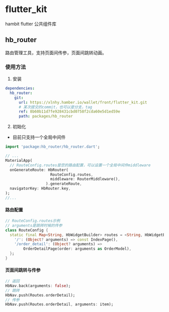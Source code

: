 # flutter_kit

hambit flutter 公共组件库

## hb_router
路由管理工具，支持页面间传参，页面间跳转动画。
### 使用方法
1. 安装
```yaml
dependencies:
  hb_router:
    git:
      url: https://xlnhy.hamber.io/wallet/front/flutter_kit.git
      # 某次提交的commit，也可以是分支，tag
      ref: 8b60b11d7fe928431cbd0758f2cda60e5d1ed59e  
      path: packages/hb_router
```
2. 初始化
- 目前只支持一个全局中间件
```dart
import 'package:hb_router/hb_router.dart';

// ...
MaterialApp(
  // RouteConfig.routes是您的路由配置，可以设置一个全局中间件middleware
  onGenerateRoute: HbRouter(
                    RouteConfig.routes,
                    middleware: RouterMiddleware(),
                  ).generateRoute,
  navigatorKey: HbRouter.key,
);
//...
```
#### 路由配置
```dart
// RouteConfig.routes示例
// arguments是跳转时候的传参
class RouteConfig {
  static final Map<String, HbWidgetBuilder> routes = <String, HbWidgetBuilder>{
    '/': (Object? arguments) => const IndexPage(),
    '/order_detail': (Object? arguments) =>
        OrderDetailPage(order: arguments as OrderModel),
  };
}
```
#### 页面间跳转与传参
```dart
// 返回
HbNav.back(arguments: false);
// 跳转
HbNav.push(Routes.orderDetail);
// 传参
HbNav.push(Routes.orderDetail, arguments: item);
```

